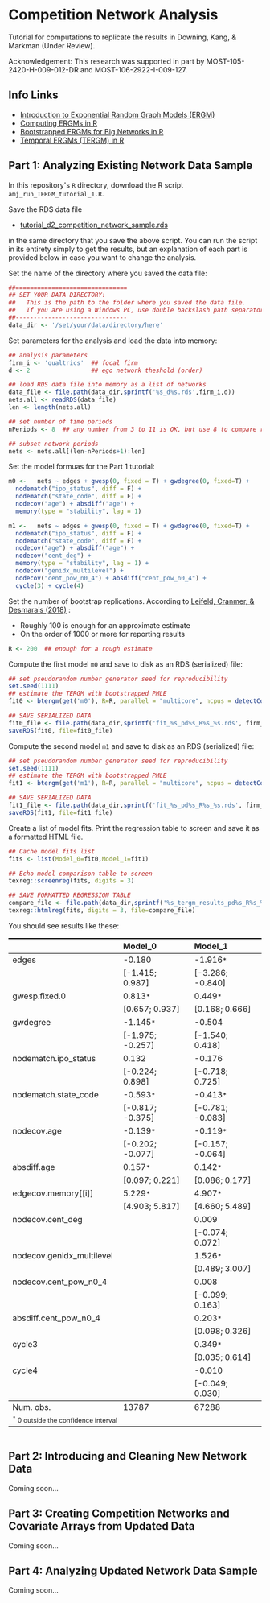 Competition Network Analysis
=======

Tutorial for computations to replicate the results in Downing, Kang, & Markman (Under Review).

Acknowledgement:
This research was supported in part by MOST-105-2420-H-009-012-DR and  MOST-106-2922-I-009-127.

## Info Links
- [Introduction to Exponential Random Graph Models (ERGM)](http://ranger.uta.edu/~chqding/cse5301/classPapers/ExponentialRandomGraph.pdf  "")    
- [Computing ERGMs in R](https://www.jstatsoft.org/index.php/jss/article/view/v024i03/v24i03.pdf  "")
- [Bootstrapped ERGMs for Big Networks in R](https://arxiv.org/pdf/1708.02598.pdf  "")
- [Temporal ERGMs (TERGM) in R](https://www.jstatsoft.org/index.php/jss/article/view/v083i06/v83i06.pdf "")


## Part 1: Analyzing Existing Network Data Sample

In this repository's `R` directory, download the R script `amj_run_TERGM_tutorial_1.R`. 

Save the RDS data file     
- [tutorial_d2_competition_network_sample.rds](https://drive.google.com/file/d/1DcpV0tomKyeY4BUsWcBZ1WSOIYOxPYMG/view?usp=sharing "Example Competition Network Sample")

in the same directory that you save the above script. You can run the script in its entirety simply to get the results, but an explanation of each part is provided below in case you want to change the analysis. 

Set the name of the directory where you saved the data file:
```R
##===============================
## SET YOUR DATA DIRECTORY:
##   This is the path to the folder where you saved the data file.
##   If you are using a Windows PC, use double backslash path separators "..\\dir\\subdir\\.."
##-------------------------------
data_dir <- '/set/your/data/directory/here'
```

Set parameters for the analysis and load the data into memory:
```R
## analysis parameters
firm_i <- 'qualtrics'  ## focal firm
d <- 2                 ## ego network theshold (order)

## load RDS data file into memory as a list of networks
data_file <- file.path(data_dir,sprintf('%s_d%s.rds',firm_i,d))
nets.all <- readRDS(data_file)
len <- length(nets.all)

## set number of time periods
nPeriods <- 8  ## any number from 3 to 11 is OK, but use 8 to compare results with example

## subset network periods
nets <- nets.all[(len-nPeriods+1):len]
```

Set the model formuas for the Part 1 tutorial:
```R
m0 <-   nets ~ edges + gwesp(0, fixed = T) + gwdegree(0, fixed=T) + 
  nodematch("ipo_status", diff = F) + 
  nodematch("state_code", diff = F) + 
  nodecov("age") + absdiff("age") + 
  memory(type = "stability", lag = 1)

m1 <-   nets ~ edges + gwesp(0, fixed = T) + gwdegree(0, fixed=T) + 
  nodematch("ipo_status", diff = F) + 
  nodematch("state_code", diff = F) + 
  nodecov("age") + absdiff("age") + 
  nodecov("cent_deg") +
  memory(type = "stability", lag = 1) + 
  nodecov("genidx_multilevel") + 
  nodecov("cent_pow_n0_4") + absdiff("cent_pow_n0_4") + 
  cycle(3) + cycle(4) 
```

Set the number of bootstrap replications. According to [Leifeld, Cranmer, & Desmarais (2018)](https://www.jstatsoft.org/index.php/jss/article/view/v083i06/v83i06.pdf "Temporal Exponential Random Graph Models with btergm") :
- Roughly 100 is enough for an approximate estimate
- On the order of 1000 or more for reporting results
```R
R <- 200  ## enough for a rough estimate
```

Compute the first model `m0` and save to disk as an RDS (serialized) file:
```R
## set pseudorandom number generator seed for reproducibility
set.seed(1111)
## estimate the TERGM with bootstrapped PMLE
fit0 <- btergm(get('m0'), R=R, parallel = "multicore", ncpus = detectCores())

## SAVE SERIALIZED DATA
fit0_file <- file.path(data_dir,sprintf('fit_%s_pd%s_R%s_%s.rds', firm_i, nPeriods, R, 'm0'))
saveRDS(fit0, file=fit0_file)
```

Compute the second model `m1` and save to disk as an RDS (serialized) file:
```R
## set pseudorandom number generator seed for reproducibility
set.seed(1111)
## estimate the TERGM with bootstrapped PMLE
fit1 <- btergm(get('m1'), R=R, parallel = "multicore", ncpus = detectCores())  

## SAVE SERIALIZED DATA
fit1_file <- file.path(data_dir,sprintf('fit_%s_pd%s_R%s_%s.rds', firm_i, nPeriods, R, 'm1'))
saveRDS(fit1, file=fit1_file)
```

Create a list of model fits. Print the regression table to screen and save it as a formatted HTML file.
```R
## Cache model fits list
fits <- list(Model_0=fit0,Model_1=fit1)

## Echo model comparison table to screen
texreg::screenreg(fits, digits = 3)

## SAVE FORMATTED REGRESSION TABLE
compare_file <- file.path(data_dir,sprintf('%s_tergm_results_pd%s_R%s_%s.html', firm_i, nPeriods, R, 'm0-m1'))
texreg::htmlreg(fits, digits = 3, file=compare_file)
```

You should see results like these:

<table cellspacing="0" align="center" style="border: none">
<caption align="bottom" style="margin-top:0.3em;"></caption>
<tr>
<th style="text-align: left; border-top: 2px solid black; border-bottom: 1px solid black; padding-right: 12px;"><b></b></th>
<th style="text-align: left; border-top: 2px solid black; border-bottom: 1px solid black; padding-right: 12px;"><b>Model_0</b></th>
<th style="text-align: left; border-top: 2px solid black; border-bottom: 1px solid black; padding-right: 12px;"><b>Model_1</b></th>
</tr>
<tr>
<td style="padding-right: 12px; border: none;">edges</td>
<td style="padding-right: 12px; border: none;">-0.180</td>
<td style="padding-right: 12px; border: none;">-1.916<sup style="vertical-align: 0px;">*</sup></td>
</tr>
<tr>
<td style="padding-right: 12px; border: none;"></td>
<td style="padding-right: 12px; border: none;">[-1.415; 0.987]</td>
<td style="padding-right: 12px; border: none;">[-3.286; -0.840]</td>
</tr>
<tr>
<td style="padding-right: 12px; border: none;">gwesp.fixed.0</td>
<td style="padding-right: 12px; border: none;">0.813<sup style="vertical-align: 0px;">*</sup></td>
<td style="padding-right: 12px; border: none;">0.449<sup style="vertical-align: 0px;">*</sup></td>
</tr>
<tr>
<td style="padding-right: 12px; border: none;"></td>
<td style="padding-right: 12px; border: none;">[0.657; 0.937]</td>
<td style="padding-right: 12px; border: none;">[0.168; 0.666]</td>
</tr>
<tr>
<td style="padding-right: 12px; border: none;">gwdegree</td>
<td style="padding-right: 12px; border: none;">-1.145<sup style="vertical-align: 0px;">*</sup></td>
<td style="padding-right: 12px; border: none;">-0.504</td>
</tr>
<tr>
<td style="padding-right: 12px; border: none;"></td>
<td style="padding-right: 12px; border: none;">[-1.975; -0.257]</td>
<td style="padding-right: 12px; border: none;">[-1.540; 0.418]</td>
</tr>
<tr>
<td style="padding-right: 12px; border: none;">nodematch.ipo_status</td>
<td style="padding-right: 12px; border: none;">0.132</td>
<td style="padding-right: 12px; border: none;">-0.176</td>
</tr>
<tr>
<td style="padding-right: 12px; border: none;"></td>
<td style="padding-right: 12px; border: none;">[-0.224; 0.898]</td>
<td style="padding-right: 12px; border: none;">[-0.718; 0.725]</td>
</tr>
<tr>
<td style="padding-right: 12px; border: none;">nodematch.state_code</td>
<td style="padding-right: 12px; border: none;">-0.593<sup style="vertical-align: 0px;">*</sup></td>
<td style="padding-right: 12px; border: none;">-0.413<sup style="vertical-align: 0px;">*</sup></td>
</tr>
<tr>
<td style="padding-right: 12px; border: none;"></td>
<td style="padding-right: 12px; border: none;">[-0.817; -0.375]</td>
<td style="padding-right: 12px; border: none;">[-0.781; -0.083]</td>
</tr>
<tr>
<td style="padding-right: 12px; border: none;">nodecov.age</td>
<td style="padding-right: 12px; border: none;">-0.139<sup style="vertical-align: 0px;">*</sup></td>
<td style="padding-right: 12px; border: none;">-0.119<sup style="vertical-align: 0px;">*</sup></td>
</tr>
<tr>
<td style="padding-right: 12px; border: none;"></td>
<td style="padding-right: 12px; border: none;">[-0.202; -0.077]</td>
<td style="padding-right: 12px; border: none;">[-0.157; -0.064]</td>
</tr>
<tr>
<td style="padding-right: 12px; border: none;">absdiff.age</td>
<td style="padding-right: 12px; border: none;">0.157<sup style="vertical-align: 0px;">*</sup></td>
<td style="padding-right: 12px; border: none;">0.142<sup style="vertical-align: 0px;">*</sup></td>
</tr>
<tr>
<td style="padding-right: 12px; border: none;"></td>
<td style="padding-right: 12px; border: none;">[0.097; 0.221]</td>
<td style="padding-right: 12px; border: none;">[0.086; 0.177]</td>
</tr>
<tr>
<td style="padding-right: 12px; border: none;">edgecov.memory[[i]]</td>
<td style="padding-right: 12px; border: none;">5.229<sup style="vertical-align: 0px;">*</sup></td>
<td style="padding-right: 12px; border: none;">4.907<sup style="vertical-align: 0px;">*</sup></td>
</tr>
<tr>
<td style="padding-right: 12px; border: none;"></td>
<td style="padding-right: 12px; border: none;">[4.903; 5.817]</td>
<td style="padding-right: 12px; border: none;">[4.660; 5.489]</td>
</tr>
<tr>
<td style="padding-right: 12px; border: none;">nodecov.cent_deg</td>
<td style="padding-right: 12px; border: none;"></td>
<td style="padding-right: 12px; border: none;">0.009</td>
</tr>
<tr>
<td style="padding-right: 12px; border: none;"></td>
<td style="padding-right: 12px; border: none;"></td>
<td style="padding-right: 12px; border: none;">[-0.074; 0.072]</td>
</tr>
<tr>
<td style="padding-right: 12px; border: none;">nodecov.genidx_multilevel</td>
<td style="padding-right: 12px; border: none;"></td>
<td style="padding-right: 12px; border: none;">1.526<sup style="vertical-align: 0px;">*</sup></td>
</tr>
<tr>
<td style="padding-right: 12px; border: none;"></td>
<td style="padding-right: 12px; border: none;"></td>
<td style="padding-right: 12px; border: none;">[0.489; 3.007]</td>
</tr>
<tr>
<td style="padding-right: 12px; border: none;">nodecov.cent_pow_n0_4</td>
<td style="padding-right: 12px; border: none;"></td>
<td style="padding-right: 12px; border: none;">0.008</td>
</tr>
<tr>
<td style="padding-right: 12px; border: none;"></td>
<td style="padding-right: 12px; border: none;"></td>
<td style="padding-right: 12px; border: none;">[-0.099; 0.163]</td>
</tr>
<tr>
<td style="padding-right: 12px; border: none;">absdiff.cent_pow_n0_4</td>
<td style="padding-right: 12px; border: none;"></td>
<td style="padding-right: 12px; border: none;">0.203<sup style="vertical-align: 0px;">*</sup></td>
</tr>
<tr>
<td style="padding-right: 12px; border: none;"></td>
<td style="padding-right: 12px; border: none;"></td>
<td style="padding-right: 12px; border: none;">[0.098; 0.326]</td>
</tr>
<tr>
<td style="padding-right: 12px; border: none;">cycle3</td>
<td style="padding-right: 12px; border: none;"></td>
<td style="padding-right: 12px; border: none;">0.349<sup style="vertical-align: 0px;">*</sup></td>
</tr>
<tr>
<td style="padding-right: 12px; border: none;"></td>
<td style="padding-right: 12px; border: none;"></td>
<td style="padding-right: 12px; border: none;">[0.035; 0.614]</td>
</tr>
<tr>
<td style="padding-right: 12px; border: none;">cycle4</td>
<td style="padding-right: 12px; border: none;"></td>
<td style="padding-right: 12px; border: none;">-0.010</td>
</tr>
<tr>
<td style="padding-right: 12px; border: none;"></td>
<td style="padding-right: 12px; border: none;"></td>
<td style="padding-right: 12px; border: none;">[-0.049; 0.030]</td>
</tr>
<tr>
<td style="border-top: 1px solid black;">Num. obs.</td>
<td style="border-top: 1px solid black;">13787</td>
<td style="border-top: 1px solid black;">67288</td>
</tr>
<tr>
<td style="padding-right: 12px; border: none;" colspan="4"><span style="font-size:0.8em"><sup>*</sup> 0 outside the confidence interval</span></td>
</tr>
</table>

## Part 2: Introducing and Cleaning New Network Data

Coming soon...


## Part 3: Creating Competition Networks and Covariate Arrays from Updated Data 

Coming soon...


## Part 4: Analyzing Updated Network Data Sample 

Coming soon...
